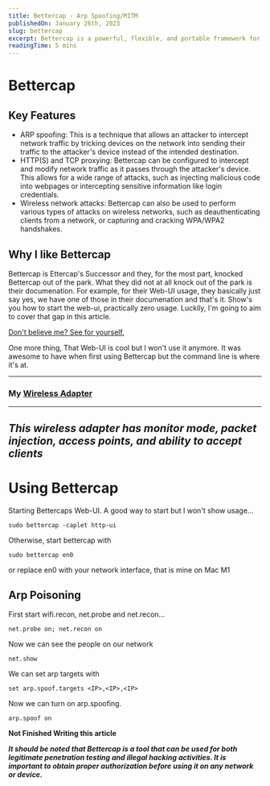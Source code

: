 ```yaml
---
title: Bettercap - Arp Spoofing/MITM
publishedOn: January 26th, 2023
slug: bettercap
excerpt: Bettercap is a powerful, flexible, and portable framework for performing various types of Man-In-The-Middle (MITM) attacks. It is built on top of the Ruby programming language and can be used on a wide range of platforms, including Linux, macOS, and Windows.
readingTime: 5 mins
---
```


# Bettercap
## Key Features 

- ARP spoofing: This is a technique that allows an attacker to intercept network traffic by tricking devices on the network into sending their traffic to the attacker's device instead of the intended destination.
- HTTP(S) and TCP proxying: Bettercap can be configured to intercept and modify network traffic as it passes through the attacker's device. This allows for a wide range of attacks, such as injecting malicious code into webpages or intercepting sensitive information like login credentials.
- Wireless network attacks: Bettercap can also be used to perform various types of attacks on wireless networks, such as deauthenticating clients from a network, or capturing and cracking WPA/WPA2 handshakes.

## Why I like Bettercap

Bettercap is Ettercap's Successor and they, for the most part, knocked Bettercap out of the park. What they did not at all knock out of the park is their documenation. For example, for their Web-UI usage, they basically just say yes, we have one of those in their documenation and that's it. Show's you how to start the web-ui, practically zero usage. Luckily, I'm going to aim to cover that gap in this article. 

[Don't believe me? See for yourself.](https://www.bettercap.org/usage/webui/)

One more thing, That Web-UI is cool but I won't use it anymore. It was awesome to have when first using Bettercap but the command line is where it's at.

---
### My [Wireless Adapter](https://www.amazon.com/Tp-Link-TL-WN722N-IEEE-802-11n-draft/dp/9800359850/?_encoding=UTF8&pd_rd_w=kIMf5&content-id=amzn1.sym.b4f172f0-a2ab-4ffa-ac9d-22e96231ca8e&pf_rd_p=b4f172f0-a2ab-4ffa-ac9d-22e96231ca8e&pf_rd_r=M1J7MN14V00BAF5B96SS&pd_rd_wg=EFNVK&pd_rd_r=43dffa20-5d5f-4e20-800f-5efdacd16c66&ref_=pd_gw_ci_mcx_mr_hp_atf_m)
---
*This wireless adapter has monitor mode, packet injection, access points, and ability to accept clients*
-----

# **Using Bettercap**

Starting Bettercaps Web-UI. A good way to start but I won't show usage...

`sudo bettercap -caplet http-ui`

Otherwise, start bettercap with

`sudo bettercap en0`

or replace en0 with your network interface, that is mine on Mac M1

## Arp Poisoning

First start wifi.recon, net.probe and net.recon...

`net.probe on; net.recon on`

Now we can see the people on our network

`net.show`

We can set arp targets with

`set arp.spoof.targets <IP>,<IP>,<IP>`
 
 Now we can turn on arp.spoofing.

 `arp.spoof on`


**Not Finished Writing this article**



***It should be noted that Bettercap is a tool that can be used for both legitimate penetration testing and illegal hacking activities. It is important to obtain proper authorization before using it on any network or device.***